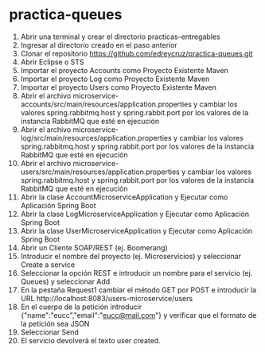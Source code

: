 # practica-queues

1. Abrir una terminal y crear el directorio practicas-entregables
2. Ingresar al directorio creado en el paso anterior
3. Clonar el repositorio https://github.com/edreycruz/practica-queues.git
4. Abrir Eclipse o STS
5. Importar el proyecto Accounts como Proyecto Existente Maven
6. Importar el proyecto Log como Proyecto Existente Maven
7. Importar el proyecto Users como Proyecto Existente Maven
8. Abrir el archivo microservice-accounts/src/main/resources/application.properties y cambiar los valores spring.rabbitmq.host y spring.rabbit.port por los valores de la instancia RabbitMQ que esté en ejecución
9. Abrir el archivo microservice-log/src/main/resources/application.properties y cambiar los valores spring.rabbitmq.host y spring.rabbit.port por los valores de la instancia RabbitMQ que esté en ejecución
10. Abrir el archivo microservice-users/src/main/resources/application.properties y cambiar los valores spring.rabbitmq.host y spring.rabbit.port por los valores de la instancia RabbitMQ que esté en ejecución
11. Abrir la clase AccountMicroserviceApplication y Ejecutar como Aplicación Spring Boot
12. Abrir la clase LogMicroserviceApplication y Ejecutar como Aplicación Spring Boot
13. Abrir la clase UserMicroserviceApplication y Ejecutar como Aplicación Spring Boot
14. Abrir un Cliente SOAP/REST (ej. Boomerang)
15. Introducir el nombre del proyecto (ej. Microservicios) y seleccionar Create a service
16. Seleccionar la opción REST e introducir un nombre para el servicio (ej. Queues) y seleccionar Add
17. En la pestaña Request1 cambiar el método GET por POST e introducir la URL http://localhost:8083/users-microservice/users
18. En el cuerpo de la petición introducir {"name":"eucc","email":"eucc@mail.com"} y verificar que el formato de la petición sea JSON
19. Seleccionar Send
20. El servicio devolverá el texto user created.
